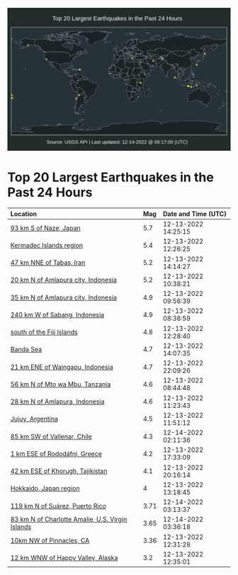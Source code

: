 ![Map](./map.png)

# Top 20 Largest Earthquakes in the Past 24 Hours

| Location | Mag | Date and Time (UTC) |
|:---|:---|:---|
| [93 km S of Naze, Japan](https://earthquake.usgs.gov/earthquakes/eventpage/us6000j901) | 5.7 | 12-13-2022 14:25:15 |
| [Kermadec Islands region](https://earthquake.usgs.gov/earthquakes/eventpage/us6000j8zp) | 5.4 | 12-13-2022 12:26:25 |
| [47 km NNE of Tabas, Iran](https://earthquake.usgs.gov/earthquakes/eventpage/us6000j8zz) | 5.2 | 12-13-2022 14:14:27 |
| [20 km N of Amlapura city, Indonesia](https://earthquake.usgs.gov/earthquakes/eventpage/us6000j8z3) | 5.2 | 12-13-2022 10:38:21 |
| [35 km N of Amlapura city, Indonesia](https://earthquake.usgs.gov/earthquakes/eventpage/us6000j8yz) | 4.9 | 12-13-2022 09:56:39 |
| [240 km W of Sabang, Indonesia](https://earthquake.usgs.gov/earthquakes/eventpage/us6000j8yt) | 4.9 | 12-13-2022 08:38:59 |
| [south of the Fiji Islands](https://earthquake.usgs.gov/earthquakes/eventpage/us6000j8zh) | 4.8 | 12-13-2022 12:28:40 |
| [Banda Sea](https://earthquake.usgs.gov/earthquakes/eventpage/us6000j8zy) | 4.7 | 12-13-2022 14:07:35 |
| [21 km ENE of Waingapu, Indonesia](https://earthquake.usgs.gov/earthquakes/eventpage/us6000j936) | 4.7 | 12-13-2022 22:09:26 |
| [56 km N of Mto wa Mbu, Tanzania](https://earthquake.usgs.gov/earthquakes/eventpage/us6000j92t) | 4.6 | 12-13-2022 08:44:48 |
| [28 km N of Amlapura, Indonesia](https://earthquake.usgs.gov/earthquakes/eventpage/us6000j8z8) | 4.6 | 12-13-2022 11:23:43 |
| [Jujuy, Argentina](https://earthquake.usgs.gov/earthquakes/eventpage/us6000j8zb) | 4.5 | 12-13-2022 11:51:12 |
| [85 km SW of Vallenar, Chile](https://earthquake.usgs.gov/earthquakes/eventpage/us6000j949) | 4.3 | 12-14-2022 02:11:36 |
| [1 km ESE of Rododáfni, Greece](https://earthquake.usgs.gov/earthquakes/eventpage/us6000j917) | 4.2 | 12-13-2022 17:33:09 |
| [42 km ESE of Khorugh, Tajikistan](https://earthquake.usgs.gov/earthquakes/eventpage/us6000j920) | 4.1 | 12-13-2022 20:16:14 |
| [Hokkaido, Japan region](https://earthquake.usgs.gov/earthquakes/eventpage/us6000j8zr) | 4 | 12-13-2022 13:18:45 |
| [119 km N of Suárez, Puerto Rico](https://earthquake.usgs.gov/earthquakes/eventpage/pr2022348000) | 3.71 | 12-14-2022 03:13:37 |
| [83 km N of Charlotte Amalie, U.S. Virgin Islands](https://earthquake.usgs.gov/earthquakes/eventpage/pr2022348001) | 3.65 | 12-14-2022 03:36:18 |
| [10km NW of Pinnacles, CA](https://earthquake.usgs.gov/earthquakes/eventpage/nc73818126) | 3.36 | 12-13-2022 12:31:28 |
| [12 km WNW of Happy Valley, Alaska](https://earthquake.usgs.gov/earthquakes/eventpage/ak022fy2u4sr) | 3.2 | 12-13-2022 12:35:01 |
